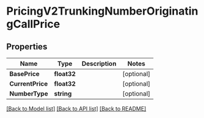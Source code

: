 # PricingV2TrunkingNumberOriginatingCallPrice

## Properties

Name | Type | Description | Notes
------------ | ------------- | ------------- | -------------
**BasePrice** | **float32** |  |[optional] 
**CurrentPrice** | **float32** |  |[optional] 
**NumberType** | **string** |  |[optional] 

[[Back to Model list]](../README.md#documentation-for-models) [[Back to API list]](../README.md#documentation-for-api-endpoints) [[Back to README]](../README.md)



